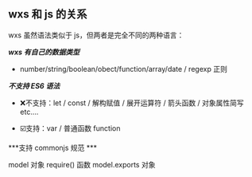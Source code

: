## wxs 和 js 的关系

wxs 虽然语法类似于 js，但两者是完全不同的两种语言：

***wxs 有自己的数据类型***

- number/string/boolean/obect/function/array/date / regexp 正则

***不支持 ES6 语法***

- ❌不支持：let / const / 解构赋值 / 展开运算符 / 箭头函数 / 对象属性简写 etc....

- ☑️支持：var / 普通函数 function

***支持 commonjs 规范 ***

model 对象 require() 函数 model.exports 对象